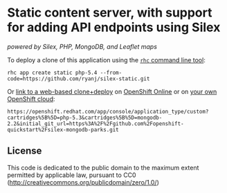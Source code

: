 # Static content server, with support for adding API endpoints using Silex
*powered by Silex, PHP, MongoDB, and Leaflet maps*

To deploy a clone of this application using the [`rhc` command line tool](http://rubygems.org/gems/rhc):

    rhc app create static php-5.4 --from-code=https://github.com/ryanj/silex-static.git
    
Or [link to a web-based clone+deploy](https://openshift.redhat.com/app/console/application_type/custom?cartridges%5B%5D=php-5.3&cartridges%5B%5D=mongodb-2.2&initial_git_url=https%3A%2F%2Fgithub.com%2Fopenshift-quickstart%2Fsilex-mongodb-parks.git) on [OpenShift Online](http://OpenShift.com) or on [your own OpenShift cloud](http://openshift.github.io): 

    https://openshift.redhat.com/app/console/application_type/custom?cartridges%5B%5D=php-5.3&cartridges%5B%5D=mongodb-2.2&initial_git_url=https%3A%2F%2Fgithub.com%2Fopenshift-quickstart%2Fsilex-mongodb-parks.git

## License
This code is dedicated to the public domain to the maximum extent permitted by applicable law, pursuant to CC0 (http://creativecommons.org/publicdomain/zero/1.0/)
